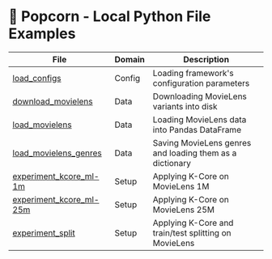 # 🍿 Popcorn - Local Python File Examples

| File                                                                   | Domain | Description                                              |
| ---------------------------------------------------------------------- | ------ | -------------------------------------------------------- |
| [load_configs](/examples/python/load_configs.py)                       | Config | Loading framework's configuration parameters             |
| [download_movielens](/examples/python/download_movielens.py)           | Data   | Downloading MovieLens variants into disk                 |
| [load_movielens](/examples/python/load_movielens.py)                   | Data   | Loading MovieLens data into Pandas DataFrame             |
| [load_movielens_genres](/examples/python/load_movielens_genres.py)     | Data   | Saving MovieLens genres and loading them as a dictionary |
| [experiment_kcore_ml-1m](/examples/python/experiment_kcore_ml-1m.py)   | Setup  | Applying K-Core on MovieLens 1M                          |
| [experiment_kcore_ml-25m](/examples/python/experiment_kcore_ml-25m.py) | Setup  | Applying K-Core on MovieLens 25M                         |
| [experiment_split](/examples/python/experiment_split.py)               | Setup  | Applying K-Core and train/test splitting on MovieLens    |
